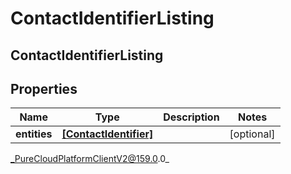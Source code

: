# ContactIdentifierListing

## ContactIdentifierListing

## Properties

|Name | Type | Description | Notes|
|------------ | ------------- | ------------- | -------------|
| **entities** | [**[ContactIdentifier]**](ContactIdentifier) |  | [optional] |



_PureCloudPlatformClientV2@159.0.0_
